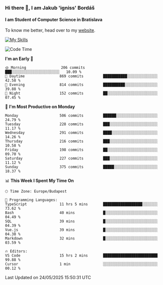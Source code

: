### Hi there 👋, I am Jakub 'igniss' Bordáš

#### I am Student of Computer Science in Bratislava
To know me better, head over to my [website](https://bordas.sk).

[![My Skills](https://skillicons.dev/icons?i=js,typescript,html,css,figma,svelte,vue,next,postgresql,nest,express,nodejs)](https://bordas.sk)


<!--START_SECTION:waka-->
![Code Time](http://img.shields.io/badge/Code%20Time-1%2C914%20hrs%2017%20mins-blue)

**I'm an Early 🐤** 

```text
🌞 Morning                206 commits         ███░░░░░░░░░░░░░░░░░░░░░░   10.09 % 
🌆 Daytime                869 commits         ███████████░░░░░░░░░░░░░░   42.58 % 
🌃 Evening                814 commits         ██████████░░░░░░░░░░░░░░░   39.88 % 
🌙 Night                  152 commits         ██░░░░░░░░░░░░░░░░░░░░░░░   07.45 % 
```
📅 **I'm Most Productive on Monday** 

```text
Monday                   506 commits         ██████░░░░░░░░░░░░░░░░░░░   24.79 % 
Tuesday                  228 commits         ███░░░░░░░░░░░░░░░░░░░░░░   11.17 % 
Wednesday                291 commits         ████░░░░░░░░░░░░░░░░░░░░░   14.26 % 
Thursday                 216 commits         ███░░░░░░░░░░░░░░░░░░░░░░   10.58 % 
Friday                   198 commits         ██░░░░░░░░░░░░░░░░░░░░░░░   09.70 % 
Saturday                 227 commits         ███░░░░░░░░░░░░░░░░░░░░░░   11.12 % 
Sunday                   375 commits         █████░░░░░░░░░░░░░░░░░░░░   18.37 % 
```


📊 **This Week I Spent My Time On** 

```text
🕑︎ Time Zone: Europe/Budapest

💬 Programming Languages: 
TypeScript               11 hrs 5 mins       ██████████████████░░░░░░░   73.62 % 
Bash                     40 mins             █░░░░░░░░░░░░░░░░░░░░░░░░   04.49 % 
SQL                      39 mins             █░░░░░░░░░░░░░░░░░░░░░░░░   04.39 % 
Vue.js                   39 mins             █░░░░░░░░░░░░░░░░░░░░░░░░   04.38 % 
Markdown                 32 mins             █░░░░░░░░░░░░░░░░░░░░░░░░   03.59 % 

🔥 Editors: 
VS Code                  15 hrs 2 mins       █████████████████████████   99.88 % 
Cursor                   1 min               ░░░░░░░░░░░░░░░░░░░░░░░░░   00.12 % 
```


 Last Updated on 24/05/2025 15:50:31 UTC
<!--END_SECTION:waka-->
